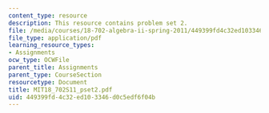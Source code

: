 ```yaml
---
content_type: resource
description: This resource contains problem set 2.
file: /media/courses/18-702-algebra-ii-spring-2011/449399fd4c32ed103346d0c5edf6f04b_MIT18_702S11_pset2.pdf
file_type: application/pdf
learning_resource_types:
- Assignments
ocw_type: OCWFile
parent_title: Assignments
parent_type: CourseSection
resourcetype: Document
title: MIT18_702S11_pset2.pdf
uid: 449399fd-4c32-ed10-3346-d0c5edf6f04b
---
```

